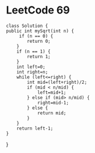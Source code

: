 # LeetCode 69
    class Solution {
    public int mySqrt(int n) {
         if (n == 0) {
            return 0;
        }
        if (n == 1) {
            return 1;
        }
        int left=0;
        int right=n;
        while (left<=right) {
            int mid=(left+right)/2;
            if (mid < n/mid) {
                left=mid+1;
            } else if (mid> n/mid) {
                right=mid-1;
            } else {
                return mid;
            }
        }
        return left-1;
    }
}
